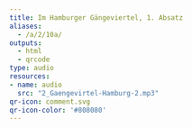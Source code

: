 ```yaml
---
title: Im Hamburger Gängeviertel, 1. Absatz
aliases:
  - /a/2/10a/
outputs:
  - html
  - qrcode
type: audio
resources:
- name: audio
  src: "2_Gaengevirtel-Hamburg-2.mp3"
qr-icon: comment.svg
qr-icon-color: '#808080'
---
```

